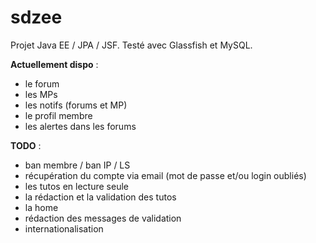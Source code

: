 sdzee
=====

Projet Java EE / JPA / JSF. 
Testé avec Glassfish et MySQL.

**Actuellement dispo** :
- le forum
- les MPs
- les notifs (forums et MP)
- le profil membre
- les alertes dans les forums

**TODO** :
- ban membre / ban IP / LS
- récupération du compte via email (mot de passe et/ou login oubliés)
- les tutos en lecture seule
- la rédaction et la validation des tutos
- la home
- rédaction des messages de validation
- internationalisation
